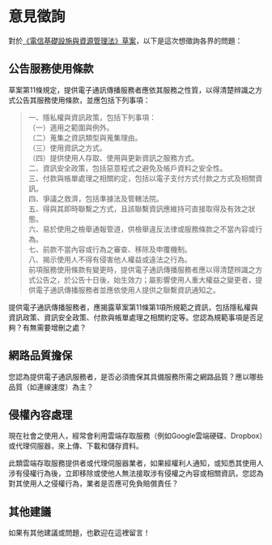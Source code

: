 # 意見徵詢

對於[《電信基礎設施與資源管理法》草案](http://www.slideshare.net/vtaiwan/ss-59546675)，以下是這次想徵詢各界的問題：

## 公告服務使用條款

草案第11條規定，提供電子通訊傳播服務者應依其服務之性質，以得清楚辨識之方式公告其服務使用條款，並應包括下列事項：

> 一、隱私權與資訊政策，包括下列事項：<br>
> （一）適用之範圍與例外。<br>
> （二）蒐集之資訊類型與蒐集理由。<br>
> （三）使用資訊之方式。<br>
> （四）提供使用人存取、使用與更新資訊之服務方式。<br>
> 二、資訊安全政策，包括惡意程式之避免及帳戶資料之安全性。<br>
> 三、付款與帳單處理之相關約定，包括以電子支付方式付款之方式及相關資訊。<br>
> 四、爭議之救濟，包括準據法及管轄法院。<br>
> 五、得與其即時聯繫之方式，且該聯繫資訊應維持可直接取得及有效之狀態。<br>
> 六、易於使用之檢舉通報管道，供檢舉違反法律或服務條款之不當內容或行為。<br>
> 七、前款不當內容或行為之審查、移除及申覆機制。<br>
> 八、揭示使用人不得有侵害他人權益或違法之行為。<br>
> 前項服務使用條款有變更時，提供電子通訊傳播服務者應以得清楚辨識之方式公告之，於公告十日後，始生效力；屬影響使用人重大權益之變更者，提供電子通訊傳播服務者並應依使用人提供之聯繫資訊通知之。

提供電子通訊傳播服務者，應揭露草案第11條第1項所規範之資訊，包括隱私權與資訊政策、資訊安全政策、付款與帳單處理之相關約定等。您認為規範事項是否足夠？有無需要增刪之處？

## 網路品質擔保

您認為提供電子通訊服務者，是否必須擔保其具備服務所需之網路品質？應以哪些品質（如連線速度）為主？

## 侵權內容處理

現在社會之使用人，經常會利用雲端存取服務（例如Google雲端硬碟、Dropbox）或代理伺服器，來上傳、下載和儲存資料。

此類雲端存取服務提供者或代理伺服器業者，如果經權利人通知，或知悉其使用人涉有侵權行為後，立即移除或使他人無法接取涉有侵權之內容或相關資訊，您認為對其使用人之侵權行為，業者是否應可免負賠償責任？

## 其他建議

如果有其他建議或問題，也歡迎在這裡留言！
